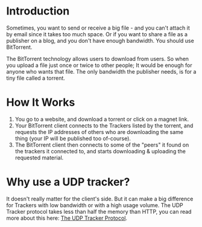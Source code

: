 # Introduction #
Sometimes, you want to send or receive a big file - and you can't attach it by email since it takes too much space. Or if you want to share a file as a publisher on a blog, and you don't have enough bandwidth. You should use BitTorrent.

The BitTorrent technology allows users to download from users. So when you upload a file just once or twice to other people; It would be enough for anyone who wants that file. The only bandwidth the publisher needs, is for a tiny file called a torrent.

# How It Works #
  1. You go to a website, and download a torrent or click on a magnet link.
  1. Your BitTorrent client connects to the Trackers listed by the torrent, and requests the IP addresses of others who are downloading the same thing (your IP will be published too of-course).
  1. The BitTorrent client then connects to some of the "peers" it found on the trackers it connected to, and starts downloading & uploading the requested material.

# Why use a UDP tracker? #
It doesn't really matter for the client's side. But it can make a big difference for Trackers with low bandwidth or with a high usage volume.
The UDP Tracker protocol takes less than half the memory than HTTP, you can read more about this here: [The UDP Tracker Protocol](UDPTrackerProtocol.md).